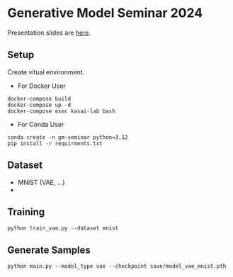 # Generative Model Seminar 2024
Presentation slides are [here](https://en.wikipedia.org/wiki/Diffusion_model).

## Setup
Create vitual environment.
* For Docker User
```
docker-compose build
docker-compose up -d
docker-compose exec kasai-lab bash
```
* For Conda User
```
conda create -n gm-seminar python=3.12
pip install -r requirments.txt
```
## Dataset
* MNIST (VAE, ...)
* 

## Training
```
python train_vae.py --dataset mnist
```

## Generate Samples
```
python main.py --model_type vae --checkpoint save/model_vae_mnist.pth
```